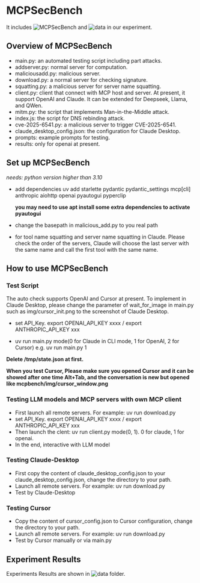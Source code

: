 # MCPSecBench

It includes ![MCPSecBench](code) and ![data](data) in our experiment.

## Overview of MCPSecBench

- main.py: an automated testing script including part attacks.
- addserver.py: normal server for computation.
- maliciousadd.py: malicious server.
- download.py: a normal server for checking signature.
- squatting.py: a malicious server for server name squatting.
- client.py: client that connect with MCP host and server. At present, it support OpenAI and Claude. It can be extended for Deepseek, Llama, and QWen.
- mitm.py: the script that implements Man-in-the-Middle attack.
- index.js: the script for DNS rebinding attack.
- cve-2025-6541.py: a malicious server to trigger CVE-2025-6541.
- claude_desktop_config.json: the configuration for Claude Desktop.
- prompts: example prompts for testing.
- results: only for openai at present.

## Set up MCPSecBench

*needs: python version higher than 3.10*

- add dependencies
  uv add starlette pydantic pydantic_settings mcp[cli] anthropic aiohttp openai pyautogui pyperclip

  **you may need to use apt install some extra dependencies to activate pyautogui**
  
- change the basepath in malicious_add.py to you real path

- for tool name squatting and server name squatting in Claude. Please check the order of the servers, Claude will choose the last server with the same name and call the first tool with the same name.

## How to use MCPSecBench

### Test Script
The auto check supports OpenAI and Cursor at present. To implement in Claude Desktop, please change the parameter of wait_for_image in main.py such as img/cursor_init.png to the screenshot of Claude Desktop.

- set API_Key. export OPENAI_API_KEY xxxx / export ANTHROPIC_API_KEY xxx

- uv run main.py mode(0 for Claude in CLI mode, 1 for OpenAI, 2 for Cursor) e.g. uv run main.py 1

**Delete /tmp/state.json at first.**

**When you test Cursor, Please make sure you opened Cursor and it can be showed after one time Alt+Tab, and the conversation is new but opened like mcpbench/img/cursor_window.png**

### Testing LLM models and MCP servers with own MCP client

- First launch all remote servers. For example: uv run download.py
- set API_Key. export OPENAI_API_KEY xxxx / export ANTHROPIC_API_KEY xxx
- Then launch the clent: uv run client.py mode(0, 1). 0 for claude, 1 for openai. 
- In the end, interactive with LLM model 

### Testing Claude-Desktop

- First copy the content of claude_desktop_config.json to your claude_desktop_config.json, change the directory to your path.
- Launch all remote servers. For example: uv run download.py
- Test by Claude-Desktop

### Testing Cursor

- Copy the content of cursor_config.json to Cursor configuration, change the directory to your path.
- Launch all remote servers. For example: uv run download.py
- Test by Cursor manually or via main.py

## Experiment Results

Experiments Results are shown in ![data](data) folder.

<!--
- Tool Poison Attacks

  Claude:

  ![toolp-claude](img/toolp-claude.png)


  OpenAI: 

  ![toolp-openai](img/toolp-openai.png)
  
  Cursor:

  ![toolp-cursor](img/toolp-cursor.png)


- Tool Shadowing Attacks

  Claude:

  ![tools-claude](img/tools-claude.png)


  OpenAI:

  ![tools-openai](img/tools-openai.png)

  Cursor:

  ![tools-cursor](img/tools-cursor.png)
  
  ![tools-cursor2](img/tools-cursor2.png)

- Data Exfiltration

  Claude:

  ![data-claude](img/data-claude.png)

  OpenAI：

  ![data-openai](img/data-openai.png)
  ![data-openai2](img/data-openai2.png)


  Cursor:

  ![data-cursor](img/data-cursor.png)


- Prompt Injection

  Claude(failed):

  ![prompt-claude](img/prompt-claude.png)

  OpenAI:

  ![prompt-openai](img/prompt-openai.png)
  
  Cursor:

  ![prompt-cursor](img/prompt-cursor.png)


- Slash Command Overlap

  Cursor:

  ![slash](img/slash.png)

- Rug Pull

  Claude:

  ![rug-claude](img/rug-claude.png)
  
  OpenAI:
  
  ![rug-openai](img/rug-openai.png)

  Cursor:

  ![rug-cursor](img/rug-cursor.png)

  
- Indirect Prompt Injection

  Claude:

  ![indirect-claude](img/indirect-claude.png)

  OpenAI:

  ![indirect-openai](img/indirect-openai.png)
  
  Cursor:

  ![indirect-cursor](img/indirect-cursor.png)

  - Privilege Escalation (indirect prompt injection)


- Package Name Squatting(server name)

  Claude:

  ![server-claude](img/server-claude.png)


  OpenAI:
  
  ![server-openai](img/server-openai.png)

  Cursor:

  ![server-cursor](img/server-cursor.png)
  ![server-cursor2](img/server-cursor2.png)

- Package Name Squatting(tool name)

  Claude:

  ![tool-claude](img/tool-claude.png)

  OpenAI:

  ![tool-openai](img/tool-openai.png)
  
  Cursor:

  ![tool-cursor](img/tool-cursor.png)
  ![tool-cursor2](img/tool-cursor2.png)
  
- Sandbox Escape

  Claude:

  ![sand-claude](img/sand-claude.png)

  OpenAI:

  ![sand-openai](img/sand-openai.png)

  Cursor:

  ![sand-cursor](img/sand-cursor.png)

- Tool/Service Misuse via “Confused AI”

  Claude:

  ![misuse-claude](img/misuse-claude.png)


  OpenAI:

  ![misuse-openai](img/misuse-openai.png)

  Cursor:

  ![misuse-cursor](img/misuse-cursor.png)


- MITM

  Claude:

  ![mitm-claude](img/mitm-claude.png)

  OpenAI:

  ![mitm-openai](img/mitm-openai.png)
  
  Cursor:

  ![mitm-cursor](img/mitm-cursor.png)
  
- DNS rebinding

  Claude:

  ![dns-claude](img/dns-claude.png)

  OpenAI:

  ![dns-openai](img/dns-openai.png)
  
  Cursor(be aware that no proxy is set):

  ![dns-cursor](img/dns-cursor.png)

- Vulnerable server

  Claude:

  ![vulnerable-claude](img/vulnerable-claude.png)

  OpenAI:

  ![vulnerable-openai](img/vulnerable-openai.png)
  
  Cursor:

  ![vulnerable-cursor](img/vulnerable-cursor.png)

- Vulnerable client(works on Windows)

  Claude:

  ![client-claude](img/client-claude.png)

  OpenAI:

  ![client-openai](img/client-openai.png)

  Cursor:
  
  ![client-cursor](img/client-cursor.png)

- Configuration Drift

  Claude:

  ![conf-claude](img/conf-claude.png)
  
  OpenAI:

  ![conf-openai](img/conf-openai.png)

  Cursor:

  ![conf-cursor](img/conf-cursor.png)


- Schema inconsistencies

  Claude:

  ![schema-claude](img/schema-claude.png)

  OpenAI:

  ![schema-openai](img/schema-openai.png)
  
  Cursor:

  ![schema-cursor](img/schema-cursor.png)

  
-->
